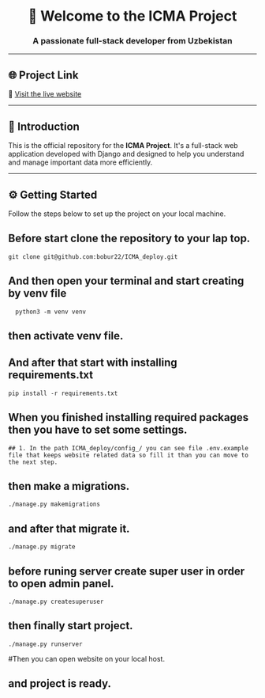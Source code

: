 <h1 align="center">👋 Welcome to the ICMA Project</h1>
<h3 align="center">A passionate full-stack developer from Uzbekistan</h3>

---

## 🌐 Project Link

🔗 [Visit the live website](http://icma.uz/en/)

---

## 🧠 Introduction

This is the official repository for the **ICMA Project**. It's a full-stack web application developed with Django and designed to help you understand and manage important data more efficiently.

---

## ⚙️ Getting Started

Follow the steps below to set up the project on your local machine.

## Before start clone the repository to your lap top.
    git clone git@github.com:bobur22/ICMA_deploy.git
## And then open your terminal and start creating by venv file
      python3 -m venv venv
## then activate venv file.
## And after that start with installing requirements.txt
    pip install -r requirements.txt

## When you finished installing required packages then you have to set some settings.
    ## 1. In the path ICMA_deploy/config_/ you can see file .env.example file that keeps website related data so fill it than you can move to the next step.
    
## then make a migrations.
    ./manage.py makemigrations

## and after that migrate it.
    ./manage.py migrate

## before runing server create super user in order to open admin panel.
    ./manage.py createsuperuser

## then finally start project.
    ./manage.py runserver

#Then you can open website on your local host.
## and project is ready.
